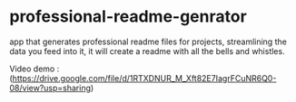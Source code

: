 # professional-readme-genrator
app that generates professional readme files for projects, streamlining the data you feed into it, it will create a readme with all the bells and whistles. 

Video demo : (https://drive.google.com/file/d/1RTXDNUR_M_Xft82E7IagrFCuNR6Q0-08/view?usp=sharing)
